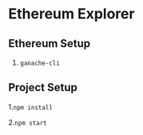 # Ethereum Explorer

## Ethereum Setup
1. `ganache-cli`

## Project Setup

1.`npm install`

2.`npm start`
